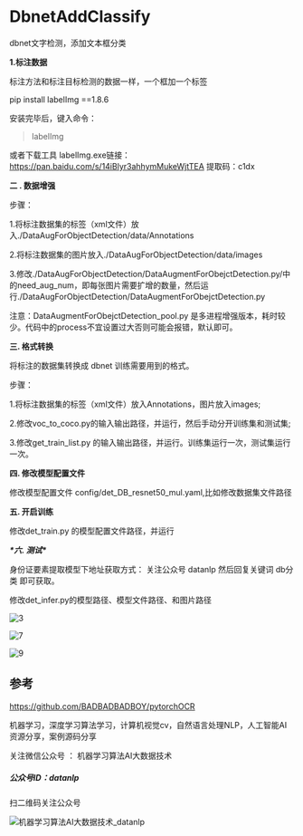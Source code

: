 # DbnetAddClassify
dbnet文字检测，添加文本框分类



**1.标注数据**



标注方法和标注目标检测的数据一样，一个框加一个标签

 pip install labelImg ==1.8.6

安装完毕后，键入命令：

> labelImg



或者下载工具  labelImg.exe链接：https://pan.baidu.com/s/14iBlyr3ahhymMukeWjtTEA 提取码：c1dx



**二 . 数据增强**



步骤：

1.将标注数据集的标签（xml文件）放入./DataAugForObjectDetection/data/Annotations

2.将标注数据集的图片放入./DataAugForObjectDetection/data/images

3.修改./DataAugForObjectDetection/DataAugmentForObejctDetection.py/中的need_aug_num，即每张图片需要扩增的数量，然后运行./DataAugForObjectDetection/DataAugmentForObejctDetection.py



注意：DataAugmentForObejctDetection_pool.py 是多进程增强版本，耗时较少。代码中的process不宜设置过大否则可能会报错，默认即可。



**三. 格式转换**



将标注的数据集转换成 dbnet 训练需要用到的格式。

步骤：

1.将标注数据集的标签（xml文件）放入Annotations，图片放入images;

2.修改voc_to_coco.py的输入输出路径，并运行，然后手动分开训练集和测试集;

3.修改get_train_list.py 的输入输出路径，并运行。训练集运行一次，测试集运行一次。



**四. 修改模型配置文件**

修改模型配置文件 config/det_DB_resnet50_mul.yaml,比如修改数据集文件路径



**五. 开启训练**

修改det_train.py 的模型配置文件路径，并运行



***\*六. 测试\****

身份证要素提取模型下地址获取方式：
关注公众号 datanlp 然后回复关键词 db分类 即可获取。

修改det_infer.py的模型路径、模型文件路径、和图片路径

![3](https://user-images.githubusercontent.com/24771833/178769560-c8db79fb-0c06-43c2-981b-77092e1b1026.jpg)

![7](https://user-images.githubusercontent.com/24771833/178769763-5c7b19c3-ef0e-4c87-a232-2f02f76a7d88.jpg)

![9](https://user-images.githubusercontent.com/24771833/178769838-f6e61135-90f6-4f61-a8f2-e062c2572da6.jpg)


## 参考

https://github.com/BADBADBADBOY/pytorchOCR





机器学习，深度学习算法学习，计算机视觉cv，自然语言处理NLP，人工智能AI资源分享，案例源码分享

关注微信公众号 ： 机器学习算法AI大数据技术

##### 公众号ID：datanlp

扫二维码关注公众号


![机器学习算法AI大数据技术_datanlp](https://user-images.githubusercontent.com/24771833/178769996-f7dd23e9-9997-4380-9a7f-3a0cd16e6fee.jpg)
